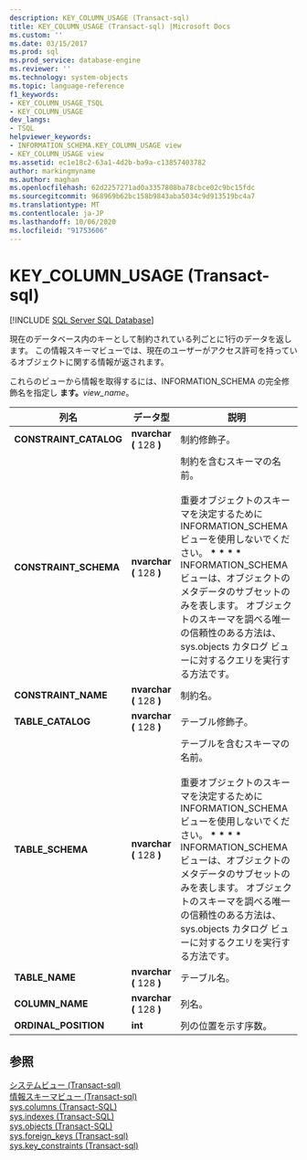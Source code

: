 ```yaml
---
description: KEY_COLUMN_USAGE (Transact-sql)
title: KEY_COLUMN_USAGE (Transact-sql) |Microsoft Docs
ms.custom: ''
ms.date: 03/15/2017
ms.prod: sql
ms.prod_service: database-engine
ms.reviewer: ''
ms.technology: system-objects
ms.topic: language-reference
f1_keywords:
- KEY_COLUMN_USAGE_TSQL
- KEY_COLUMN_USAGE
dev_langs:
- TSQL
helpviewer_keywords:
- INFORMATION_SCHEMA.KEY_COLUMN_USAGE view
- KEY_COLUMN_USAGE view
ms.assetid: ec1e18c2-63a1-4d2b-ba9a-c13857403782
author: markingmyname
ms.author: maghan
ms.openlocfilehash: 62d2257271ad0a3357808ba78cbce02c9bc15fdc
ms.sourcegitcommit: 968969b62bc158b9843aba5034c9d913519bc4a7
ms.translationtype: MT
ms.contentlocale: ja-JP
ms.lasthandoff: 10/06/2020
ms.locfileid: "91753606"
---
```

# <a name="key_column_usage-transact-sql"></a>KEY_COLUMN_USAGE (Transact-sql)
[!INCLUDE [SQL Server SQL Database](../../includes/applies-to-version/sql-asdb.md)]

  現在のデータベース内のキーとして制約されている列ごとに1行のデータを返します。 この情報スキーマビューでは、現在のユーザーがアクセス許可を持っているオブジェクトに関する情報が返されます。  
  
 これらのビューから情報を取得するには、INFORMATION_SCHEMA の完全修飾名を指定し **ます。**_view_name_。  
  
|列名|データ型|説明|  
|-----------------|---------------|-----------------|  
|**CONSTRAINT_CATALOG**|**nvarchar (** 128 **)**|制約修飾子。|  
|**CONSTRAINT_SCHEMA**|**nvarchar (** 128 **)**|制約を含むスキーマの名前。<br /><br /> 重要オブジェクトのスキーマを決定するために INFORMATION_SCHEMA ビューを使用しないでください。 <strong> \* \* \* \* </strong> INFORMATION_SCHEMA ビューは、オブジェクトのメタデータのサブセットのみを表します。 オブジェクトのスキーマを調べる唯一の信頼性のある方法は、sys.objects カタログ ビューに対するクエリを実行する方法です。|  
|**CONSTRAINT_NAME**|**nvarchar (** 128 **)**|制約名。|  
|**TABLE_CATALOG**|**nvarchar (** 128 **)**|テーブル修飾子。|  
|**TABLE_SCHEMA**|**nvarchar (** 128 **)**|テーブルを含むスキーマの名前。<br /><br /> 重要オブジェクトのスキーマを決定するために INFORMATION_SCHEMA ビューを使用しないでください。 <strong> \* \* \* \* </strong> INFORMATION_SCHEMA ビューは、オブジェクトのメタデータのサブセットのみを表します。 オブジェクトのスキーマを調べる唯一の信頼性のある方法は、sys.objects カタログ ビューに対するクエリを実行する方法です。|  
|**TABLE_NAME**|**nvarchar (** 128 **)**|テーブル名。|  
|**COLUMN_NAME**|**nvarchar (** 128 **)**|列名。|  
|**ORDINAL_POSITION**|**int**|列の位置を示す序数。|  
  
## <a name="see-also"></a>参照  
 [システムビュー &#40;Transact-sql&#41;](../../t-sql/language-reference.md)   
 [情報スキーマビュー &#40;Transact-sql&#41;](~/relational-databases/system-information-schema-views/system-information-schema-views-transact-sql.md)   
 [sys.columns (Transact-SQL)](../../relational-databases/system-catalog-views/sys-columns-transact-sql.md)   
 [sys.indexes &#40;Transact-SQL&#41;](../../relational-databases/system-catalog-views/sys-indexes-transact-sql.md)   
 [sys.objects &#40;Transact-SQL&#41;](../../relational-databases/system-catalog-views/sys-objects-transact-sql.md)   
 [sys.foreign_keys &#40;Transact-sql&#41;](../../relational-databases/system-catalog-views/sys-foreign-keys-transact-sql.md)   
 [sys.key_constraints &#40;Transact-sql&#41;](../../relational-databases/system-catalog-views/sys-key-constraints-transact-sql.md)  
  
